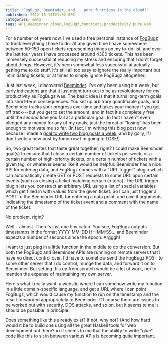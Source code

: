 ```yaml
---
title: 'FogBugz, Beeminder, and... pure functions in the cloud?'
published: 2012-10-13T21:02:00Z
categories: meta
tags: API,Beeminder,cloud,FogBugz,functions,productivity,pure,web
---
```


For a number of years now, I've used a free personal instance of <a href="http://www.fogcreek.com/fogbugz/" title="FogBugz">FogBugz</a> to track everything I have to do.  At any given time I have somewhere between 50-150 open tickets representing things on my to-do list, and over the last four years I have processed around 4300 tickets.  This has been immensely successful at reducing my stress and ensuring that I don't forget about things.  However, it's been somewhat less successful at actually getting me to do stuff.  It's still all too easy to ignore the really important but intimidating tickets, or at times to simply ignore FogBugz altogether.

Just last week, I discovered <a href="https://www.beeminder.com/" title="Beeminder">Beeminder</a>.  I've only been using it a week, but early indications are that it just might turn out to be as revolutionary for my productivity as FogBugz was.  The basic idea is that it turns long-term goals into short-term consequences.  You set up arbitrary quantifiable goals, and Beeminder tracks your progress over time and takes your money if you get off track---but you get to set the amount, and in fact it's completely free until the <i>second</i> time you fail at a particular goal. In fact I haven't even pledged any money for any of my goals; just the threat of "losing" has been enough to motivate me so far. (In fact, I'm writing this blog post now because I made a <a href="https://www.beeminder.com/byorgey/goals/blogging">goal to write two blog posts a week</a>, and by golly, if I don't write a new post by tomorrow I'm going to LOSE!)

So, two great tastes that taste great together, right?  I could make Beeminder goal(s) to ensure that I close a certain number of tickets per week, or a certain number of high-priority tickets, or a certain number of tickets with a given tag, or whatever seems like it would be helpful.  Beeminder has a nice API for entering data, and FogBugz comes with a "URL trigger" plugin which can automatically create GET or POST requests to some URL upon certain events (such as closing a ticket matching certain criteria).  The URL trigger plugin lets you construct an arbitrary URL using a list of special variables which get filled in with values from the given ticket.  So I can just trigger a POST to the Beeminder URL for entering a data point, and give it arguments indicating the timestamp of the ticket event and a comment with the name of the ticket.  

No problem, right?

Well... almost.  There's just one tiny catch.  You see, FogBugz outputs timestamps in the format  YYYY-MM-DD HH:MM:SS... and Beeminder expects a number of seconds since the epoch.  Argggh!

I want to just plug in a little function in the middle to do the conversion.  But both the FogBugz and Beeminder APIs are running on remote servers that I have no direct control over.  I'd have to somehow send the FogBugz POST to some other server that I do control, munge the data, and forward it on to Beeminder.  But setting this up from scratch would be a lot of work, not to mention the expense of maintaining my own server.

Here's what I really want: a website where I can somehow write my function in a little domain-specific language, and get a URL where I can point FogBugz, which would cause my function to run on the timestamp and the result forwarded appropriately to Beeminder.  Of course there are issues to be worked out with security, DOS attacks, and so on, but it seems to me it should be possible in principle.

Does something like this already exist?  If not, why not?  (And how hard would it be to build one using all the great Haskell tools for web development out there? =)  It seems to me that the ability to write "glue" code like this to sit in between various APIs is becoming quite important.


